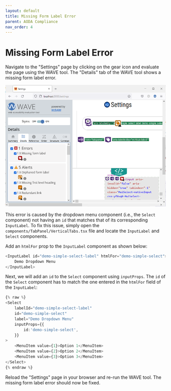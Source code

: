 ```yaml
---
layout: default
title: Missing Form Label Error
parent: AODA Compliance
nav_order: 4
---
```


# Missing Form Label Error

Navigate to the "Settings" page by clicking on the gear icon and evaluate the page using the WAVE tool. The "Details" tab of the WAVE tool shows a missing form label error.

![form-label-error](assets/img/form-label-error.png)

This error is caused by the dropdown menu component (i.e., the `Select` component) not having an `id` that matches that of its corresponding `InputLabel`. To fix this issue, simply open the `components/TabPanel/VerticalTabs.tsx` file and locate the `InputLabel` and `Select` components.

Add an `htmlFor` prop to the `InputLabel` component as shown below:
```ts
<InputLabel id="demo-simple-select-label" htmlFor="demo-simple-select">
	Demo Dropdown Menu
</InputLabel>
```

Next, we will add an `id` to the `Select` component using `inputProps`. The `id` of the `Select` component has to match the one entered in the `htmlFor` field of the `InputLabel`:
```ts
{% raw %}
<Select
	labelId="demo-simple-select-label"
	id="demo-simple-select"
	label="Demo Dropdown Menu"
	inputProps={{
		id:'demo-simple-select',
	}}
>
	<MenuItem value={1}>Option 1</MenuItem>
	<MenuItem value={2}>Option 2</MenuItem>
	<MenuItem value={3}>Option 3</MenuItem>
</Select>
{% endraw %}
```

Reload the "Settings" page in your browser and re-run the WAVE tool. The missing form label error should now be fixed.

